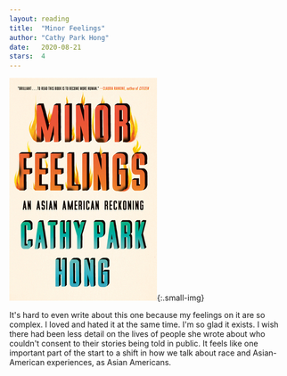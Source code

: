 ```yaml
---
layout: reading
title:  "Minor Feelings"
author: "Cathy Park Hong"
date:   2020-08-21
stars:  4
---
```


![](/assets/images/reading/minor-feelings.jpg){:.small-img}

It's hard to even write about this one because my feelings on it are so complex. I loved and hated it
at the same time. I'm so glad it exists. I wish there had been less detail on the lives of people
she wrote about who couldn't consent to their stories being told in public. It feels like one important
part of the start to a shift in how we talk about race and Asian-American experiences, as Asian Americans.
